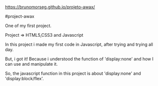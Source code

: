 https://brunomorseg.github.io/projeto-awax/

#project-awax

One of my first project.

Project => HTML5,CSS3 and Javascript

In this project i made my first code in Javascript, after trying and trying all day.

But, i got it! Because i understood the function of 'display:none' and how I can use and manipulate it.

So, the javascript function in this project is about 'display:none' and 'display:block/flex'.
